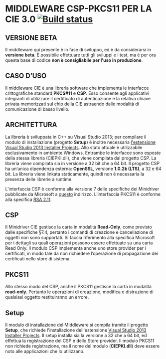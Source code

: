 # MIDDLEWARE CSP-PKCS11 PER LA CIE 3.0 [![Build status](https://ci.appveyor.com/api/projects/status/dpc0ditjn04ylw6y?svg=true)](https://ci.appveyor.com/project/italia/cie-middleware)

## VERSIONE BETA

Il middleware qui presente è in fase di sviluppo, ed è da considerarsi in **versione beta**. È possibile effettuare tutti gli sviluppi e i test, ma è per ora questa base di codice **non è consigliabile per l'uso in produzione**. 

## CASO D’USO

Il middleware CIE è una libreria software che implementa le interfacce crittografiche standard **PKCS#11** e **CSP**. Esso consente agli applicativi integranti di utilizzare il certificato di autenticazione e la relativa chiave privata memorizzati sul chip della CIE astraendo dalle modalità di comunicazione di basso livello. 

## ARCHITETTURA
La libreria è sviluppata in C++ su Visual Studio 2013; per compilare il modulo di installazione (progetto **Setup**) è inoltre necessaria [l'estensione Visual Studio 2013 Installer Projects](https://marketplace.visualstudio.com/items?itemName=UnniRavindranathan-MSFT.MicrosoftVisualStudio2013InstallerProjects). Allo stato attuale è utilizzabile esclusivamente in ambiente Windows. Entrambe le interfacce sono esposte della stessa libreria (CIEPKI.dll), che viene compilata dal progetto CSP. La libreria viene compilata sia in versione a 32 bit che a 64 bit.
Il progetto CSP ha un’unica dipendenza esterna: **OpenSSL**, versione **1.0.2k (LTS)**, a 32 e 64 bit. La libreria viene linkata staticamente, quindi non è necessaria la presenza delle librerie a runtime.

L’interfaccia CSP è conforme alla versione 7 delle specifiche dei Minidriver pubblicate da Microsoft a [questo](http://download.microsoft.com/download/7/E/7/7E7662CF-CBEA-470B-A97E-CE7CE0D98DC2/sc-minidriver_specs_V7.docx) indirizzo.
L’interfaccia PKCS11 è conforme alla specifica [RSA 2.11](https://www.cryptsoft.com/pkcs11doc/v211/).

## CSP
Il Minidriver CIE gestisce la carta in modalità **Read-Only**, come previsto dalle specifiche §7.4, pertanto i comandi di creazione e cancellazione di oggetti non sono supportati. Si faccia riferimento alla specifica Microsoft per i dettagli su quali operazioni possono essere effettuate su una carta Read Only.
Il modulo CSP implementa anche uno store provider per i certificati, in modo tale da non richiedere l’operazione di propagazione dei certificati nello store di sistema.

## PKCS11
Allo stesso modo del CSP, anche il PKCS11 gestisce la carta in modalità **read-only**. Pertanto le operazioni di creazione, modifica e distruzione di qualsiasi oggetto restituiranno un errore.

## Setup
Il modulo di installazione del Middleware si compila tramite il progetto **Setup**, che richiede l'installazione dell'estensione [Visual Studio 2013 Installer Projects](https://marketplace.visualstudio.com/items?itemName=UnniRavindranathan-MSFT.MicrosoftVisualStudio2013InstallerProjects). Il setup installa sia la versione a 32 che a 64 bit, ed effettua la registrazione del CSP e dello Store provider. Il modulo PKCS11 non richiede registrazione, ma il nome del modulo (**CIEPKI.dll**) deve essere noto alle applicazioni che lo utilizzano.

